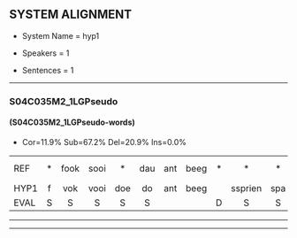 
## SYSTEM ALIGNMENT

- System Name = hyp1

- Speakers = 1

- Sentences = 1

---

### S04C035M2_1LGPseudo

#### (S04C035M2_1LGPseudo-words)

- Cor=11.9%	Sub=67.2%	Del=20.9%	Ins=0.0%

|  |  |  |  |  |  |  |  |  |  |  |  |  |  |  |  |  |  |  |  |  |  |  |  |  |  |  |  |  |  |  |  |  |  |  |  |  |  |  |  |  |  |  |  |  |  |  |  |  |  |  |  |  |  |  |  |  |  |  |  |  |  |  |  |  |  |  |  |
|:--- |:---:|:---:|:---:|:---:|:---:|:---:|:---:|:---:|:---:|:---:|:---:|:---:|:---:|:---:|:---:|:---:|:---:|:---:|:---:|:---:|:---:|:---:|:---:|:---:|:---:|:---:|:---:|:---:|:---:|:---:|:---:|:---:|:---:|:---:|:---:|:---:|:---:|:---:|:---:|:---:|:---:|:---:|:---:|:---:|:---:|:---:|:---:|:---:|:---:|:---:|:---:|:---:|:---:|:---:|:---:|:---:|:---:|:---:|:---:|:---:|:---:|:---:|:---:|:---:|:---:|:---:|:---:|
| REF | * | fook | sooi | * | dau | ant | beeg | * | * | * | sprunt | hool | * | * | * | larst | * | vout | zwoei | * | fam | rachts | vaap | * | sprieuw | * | * | keng | swoers | doer | * | * | * | plirt | jien | * | * | * | blard | guul | hoekt | neeuw*(nieuw) | *(noord) | noork | vid*(vind) | zans | * | *(jan) | leum | haans | * | spaai | sjalt*(sjaal) | *s | * | * | heik | sank | roen | frijk | eem | schard | grek | dron | snaaf | * | stuid |
| HYP1 | f | vok | vooi | doe | do | ant | beeg |  | ssprien | spa | sprunt |  |  | rooi | lach | t | last | vout |  |  |  |  |  |  |  | moei | van | rh | vap | ssprie | ka | ken | sour | dour | lir | riplirt | je | jint | blart | gun | hoekt | nieuw | noort | noork |  |  |  | vind | jang | surry | jan | lum | hans | s | spay | cial | hetk | sank | roen |  | vrijk | één | gart | grik | drom | snaf | sstuit |
| EVAL | S | S | S | S | S |  |  | D | S | S |  | D | D | S | S | S | S |  | D | D | D | D | D | D | D | S | S | S | S | S | S | S | S | S | S | S | S | S | S | S |  | S | S |  | D | D | D | S | S | S | S | S | S | S | S | S | S |  |  | D | S | S | S | S | S | S | S |
---

---
